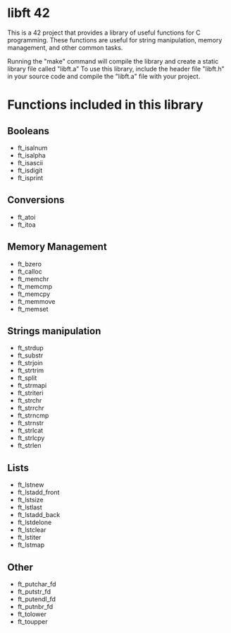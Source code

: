 #	libft 42

This is a 42 project that provides a library of useful functions for C programming.
These functions are useful for string manipulation, memory management, and other common tasks.

Running the "make" command will compile the library and create a static library file called "libft.a"
To use this library, include the header file "libft.h" in your source code and compile the "libft.a" file with your project.

#	Functions included in this library

##	Booleans
-	ft_isalnum
-	ft_isalpha
-	ft_isascii
-	ft_isdigit
-	ft_isprint

##	Conversions
-	ft_atoi
-	ft_itoa

##	Memory Management
-	ft_bzero
-	ft_calloc
-	ft_memchr
-	ft_memcmp
-	ft_memcpy
-	ft_memmove
-	ft_memset

##	Strings manipulation
-	ft_strdup
-	ft_substr
-	ft_strjoin
-	ft_strtrim
-	ft_split
-	ft_strmapi
-	ft_striteri
-	ft_strchr
-	ft_strrchr
-	ft_strncmp
-	ft_strnstr
-	ft_strlcat
-	ft_strlcpy
-	ft_strlen

##	Lists
-	ft_lstnew
-	ft_lstadd_front
-	ft_lstsize
-	ft_lstlast
-	ft_lstadd_back
-	ft_lstdelone
-	ft_lstclear
-	ft_lstiter
-	ft_lstmap

##	Other
-	ft_putchar_fd
-	ft_putstr_fd
-	ft_putendl_fd
-	ft_putnbr_fd
-	ft_tolower
-	ft_toupper
